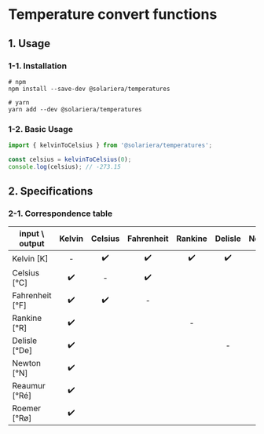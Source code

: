 # Temperature convert functions

## 1. Usage

### 1-1. Installation

```console
# npm
npm install --save-dev @solariera/temperatures
```

```console
# yarn
yarn add --dev @solariera/temperatures
```

### 1-2. Basic Usage

```typescript
import { kelvinToCelsius } from '@solariera/temperatures';

const celsius = kelvinToCelsius(0);
console.log(celsius); // -273.15
```

## 2. Specifications

### 2-1. Correspondence table

| input \ output  | Kelvin | Celsius | Fahrenheit | Rankine | Delisle | Newton | Reaumur | Roemer |
| --------------- | :----: | :-----: | :--------: | :-----: | :-----: | :----: | :-----: | :----: |
| Kelvin [K]      |   -    |   ✔️    |     ✔️     |   ✔️    |   ✔️    |   ✔️   |   ✔️    |   ✔️   |
| Celsius [°C]    |   ✔️   |    -    |     ✔️     |         |         |        |         |        |
| Fahrenheit [°F] |   ✔️   |   ✔️    |     -      |         |         |        |         |        |
| Rankine [°R]    |   ✔️   |         |            |    -    |         |        |         |        |
| Delisle [°De]   |   ✔️   |         |            |         |    -    |        |         |        |
| Newton [°N]     |   ✔️   |         |            |         |         |   -    |         |        |
| Reaumur [°Ré]   |   ✔️   |         |            |         |         |        |    -    |        |
| Roemer [°Rø]    |   ✔️   |         |            |         |         |        |         |   -    |
